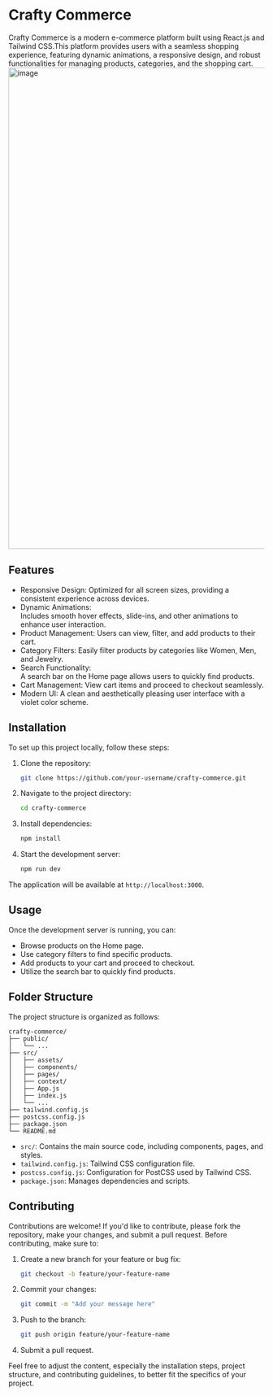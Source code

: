 # Crafty Commerce

Crafty Commerce is a modern e-commerce platform built using React.js and Tailwind CSS.This platform provides users with a seamless shopping experience, featuring dynamic animations, a responsive design, and robust functionalities for managing products, categories, and the shopping cart.
<img width="947" alt="image" src="https://github.com/user-attachments/assets/7a3d908d-fb3d-417b-af7c-474e74b7e373">

## Features

-	Responsive Design: 
           Optimized for all screen sizes, providing a consistent experience across devices.
-	Dynamic Animations:  
           Includes smooth hover effects, slide-ins, and other animations to enhance user interaction.
-	Product Management:
           Users can view, filter, and add products to their cart.
-	Category Filters: 
           Easily filter products by categories like Women, Men, and Jewelry.
-	Search Functionality:  
           A search bar on the Home page allows users to quickly find products.
-	Cart Management:
          View cart items and proceed to checkout seamlessly.
-	Modern UI: 
          A clean and aesthetically pleasing user interface with a violet color scheme.

## Installation
To set up this project locally, follow these steps:

1. Clone the repository:
   ```bash
   git clone https://github.com/your-username/crafty-commerce.git
   ```
2. Navigate to the project directory:
   ```bash
   cd crafty-commerce
   ```

3. Install dependencies:
   ```bash
   npm install
   ```
4. Start the development server:

   ```bash
   npm run dev
   ```
The application will be available at `http://localhost:3000`.

## Usage
Once the development server is running, you can:
- Browse products on the Home page.
- Use category filters to find specific products.
- Add products to your cart and proceed to checkout.
- Utilize the search bar to quickly find products.
## Folder Structure
The project structure is organized as follows:
```
crafty-commerce/
├── public/
│   └── ...
├── src/
│   ├── assets/
│   ├── components/
│   ├── pages/
│   ├── context/
│   ├── App.js
│   ├── index.js
│   └── ...
├── tailwind.config.js
├── postcss.config.js
├── package.json
└── README.md
```

- `src/`: Contains the main source code, including components, pages, and styles.
- `tailwind.config.js`: Tailwind CSS configuration file.
- `postcss.config.js`: Configuration for PostCSS used by Tailwind CSS.
- `package.json`: Manages dependencies and scripts.

## Contributing
Contributions are welcome! If you'd like to contribute, please fork the repository, make your changes, and submit a pull request. Before contributing, make sure to:
1. Create a new branch for your feature or bug fix:
   ```bash
   git checkout -b feature/your-feature-name
   ```

2. Commit your changes:
   ```bash
   git commit -m "Add your message here"
   ```
3. Push to the branch:
   ```bash
   git push origin feature/your-feature-name
   ```
4. Submit a pull request.

   
Feel free to adjust the content, especially the installation steps, project structure, and contributing guidelines, to better fit the specifics of your project.
